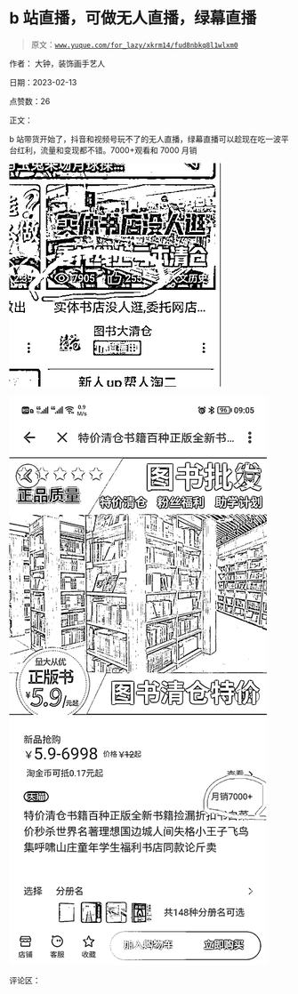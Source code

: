 # b 站直播，可做无人直播，绿幕直播

> 原文：[`www.yuque.com/for_lazy/xkrm14/fud8nbkq8l1wlxm0`](https://www.yuque.com/for_lazy/xkrm14/fud8nbkq8l1wlxm0)

作者： 大钟，装饰画手艺人

日期：2023-02-13

点赞数：26

正文：

b 站带货开始了，抖音和视频号玩不了的无人直播，绿幕直播可以趁现在吃一波平台红利，流量和变现都不错。7000+观看和 7000 月销

![](img/3ebcfe61e380cdc1d50ab6f24b612c43.png)

![](img/1c8f3a60234d326eb60672d18e134dac.png)

评论区：

